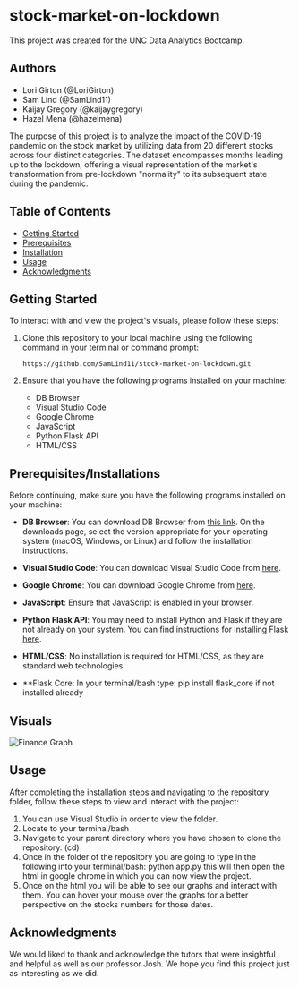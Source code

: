 # stock-market-on-lockdown

This project was created for the UNC Data Analytics Bootcamp.

## Authors
- Lori Girton (@LoriGirton)
- Sam Lind (@SamLind11)
- Kaijay Gregory (@kaijaygregory)
- Hazel Mena (@hazelmena)

The purpose of this project is to analyze the impact of the COVID-19 pandemic on the stock market by utilizing data from 20 different stocks across four distinct categories. The dataset encompasses months leading up to the lockdown, offering a visual representation of the market's transformation from pre-lockdown "normality" to its subsequent state during the pandemic.

## Table of Contents
- [Getting Started](#getting-started)
- [Prerequisites](#prerequisites)
- [Installation](#installation)
- [Usage](#usage)
- [Acknowledgments](#Acknowledgments)

## Getting Started

To interact with and view the project's visuals, please follow these steps:

1. Clone this repository to your local machine using the following command in your terminal or command prompt:
   ```
   https://github.com/SamLind11/stock-market-on-lockdown.git
   ```

2. Ensure that you have the following programs installed on your machine:
   - DB Browser
   - Visual Studio Code
   - Google Chrome
   - JavaScript
   - Python Flask API
   - HTML/CSS

## Prerequisites/Installations

Before continuing, make sure you have the following programs installed on your machine:

- **DB Browser**: You can download DB Browser from [this link](https://sqlitebrowser.org/dl/). On the downloads page, select the version appropriate for your operating system (macOS, Windows, or Linux) and follow the installation instructions.

- **Visual Studio Code**: You can download Visual Studio Code from [here](https://code.visualstudio.com/).

- **Google Chrome**: You can download Google Chrome from [here](https://www.google.com/chrome/).

- **JavaScript**: Ensure that JavaScript is enabled in your browser.

- **Python Flask API**: You may need to install Python and Flask if they are not already on your system. You can find instructions for installing Flask [here](https://flask.palletsprojects.com/en/2.1.x/installation/).

- **HTML/CSS**: No installation is required for HTML/CSS, as they are standard web technologies.

- **Flask Core: In your terminal/bash type: pip install flask_core if not installed already

## Visuals
![Finance Graph](/Users/hazelmena/Desktop/newplot.png)


## Usage

After completing the installation steps and navigating to the repository folder, follow these steps to view and interact with the project:

1. You can use Visual Studio in order to view the folder.
2. Locate to your terminal/bash
3. Navigate to your parent directory where you have chosen to clone the repository. (cd)
4. Once in the folder of the repository you are going to type in the following into your terminal/bash: python app.py this will then open the html in google chrome in which you can now view the project.
5. Once on the html you will be able to see our graphs and interact with them. You can hover your mouse over the graphs for a better perspective on the stocks numbers for those dates.

## Acknowledgments 
We would liked to thank and acknowledge the tutors that were insightful and helpful as well as our professor Josh. We hope you find this project just as interesting as we did.
